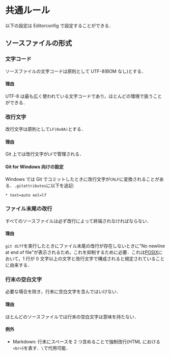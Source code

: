 # 共通ルール

以下の設定は Editorconfig で設定することができる．

## ソースファイルの形式

### 文字コード

ソースファイルの文字コードは原則として UTF-8(BOM なし)とする．

#### 理由

UTF-8 は最も広く使われている文字コードであり，ほとんどの環境で扱うことができる．

### 改行文字

改行文字は原則として`LF(0x0A)`とする．

#### 理由

Git 上では改行文字が`LF`で管理される．

#### Git for Windows 向けの設定

Windows では Git でコミットしたときに改行文字が`CRLF`に変換されることがある．`.gitattributes`に以下を追記:

```
* text=auto eol=lf
```

### ファイル末尾の改行

すべてのソースファイルは必ず改行によって終端されなければならない．

#### 理由

`git diff`を実行したときにファイル末尾の改行が存在しないときに"No newline at end of file"が表示されるため，これを抑制するために必要．これは[POSIX](https://pubs.opengroup.org/onlinepubs/9699919799/basedefs/V1_chap03.html#tag_03_206)において，1 行が 0 文字以上の文字と改行文字で構成されると規定されていることに由来する．

### 行末の空白文字

必要な場合を除き，行末に空白文字を含んではいけない．

#### 理由

ほとんどのソースファイルでは行末の空白文字は意味を持たない．

#### 例外

- Markdown: 行末にスペースを 2 つ含めることで強制改行(HTML における`<br>`)を表す．`\`で代用可能．
